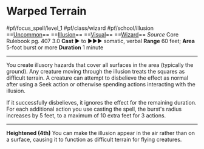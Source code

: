 # Warped Terrain
#pf/focus_spell/level_1 #pf/class/wizard #pf/school/illusion 
==[Uncommon](../../../Traits/Uncommon.md)== ==[Illusion](../../../Traits/Illusion.md)== ==[Visual](../../../Traits/Visual.md)== ==[Wizard](../../../Traits/Wizard.md)==
*Source* Core Rulebook pg. 407 3.0
**Cast** ► to ►►► somatic, verbal
**Range** 60 feet; **Area** 5-foot burst or more
**Duration** 1 minute

---
You create illusory hazards that cover all surfaces in the area (typically the ground). Any creature moving through the illusion treats the squares as difficult terrain. A creature can attempt to disbelieve the effect as normal after using a Seek action or otherwise spending actions interacting with the illusion.

If it successfully disbelieves, it ignores the effect for the remaining duration. For each additional action you use casting the spell, the burst's radius increases by 5 feet, to a maximum of 10 extra feet for 3 actions.

<hr>

**Heightened (4th)** You can make the illusion appear in the air rather than on a surface, causing it to function as difficult terrain for flying creatures.